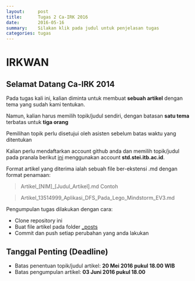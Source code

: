 ```yaml
---
layout:     post
title:      Tugas 2 Ca-IRK 2016
date:       2016-05-16
summary:    Silakan klik pada judul untuk penjelasan tugas
categories: tugas
---
```


# IRKWAN

## Selamat Datang Ca-IRK 2014

Pada tugas kali ini, kalian diminta untuk membuat **sebuah artikel** dengan tema yang sudah kami tentukan.

Namun, kalian harus memilih topik/judul sendiri, dengan batasan **satu tema** terbatas untuk **tiga orang**

Pemilihan topik perlu disetujui oleh asisten sebelum batas waktu yang ditentukan

Kalian perlu mendaftarkan account github anda dan memilih topik/judul pada pranala berikut [ini][gsheet] menggunakan account **std.stei.itb.ac.id**.

Format artikel yang diterima ialah sebuah file ber-ekstensi .md dengan format penamaan:

> Artikel_[NIM]_[Judul_Artikel].md
Contoh

> Artikel_13514999_Aplikasi_DFS_Pada_Lego_Mindstorm_EV3.md

Pengumpulan tugas dilakukan dengan cara:
* Clone repository ini
* Buat file artikel pada folder [_posts][posts]
* Commit dan push setiap perubahan yang anda lakukan

## Tanggal Penting (Deadline)
* Batas penentuan topik/judul artikel: **20 Mei 2016 pukul 18.00 WIB**
* Batas pengumpulan artikel: **03 Juni 2016 pukul 18.00**

[gsheet]: <http://daringfireball.net/projects/markdown/>
[posts]: <https://github.com/irkwan/irkwan/tree/gh-pages/_posts>
[root]: <https://github.com/irkwan/pixyll/>
